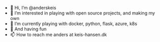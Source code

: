 - 👋 Hi, I’m @anderskeis
- 👀 I’m interested in playing with open source projects, and making my own
- 🌱 I’m currently playing with docker, python, flask, azure, k8s
- 💞️ And having fun
- 📫 How to reach me anders at keis-hansen.dk

<!---
anderskeis/anderskeis is a ✨ special ✨ repository because its `README.md` (this file) appears on your GitHub profile.
You can click the Preview link to take a look at your changes.
--->
